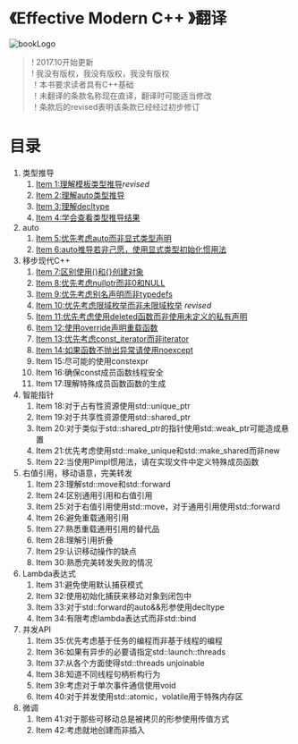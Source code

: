 # 《Effective Modern C++ 》翻译
![bookLogo](https://github.com/racaljk/EffectiveModernCppChinese/blob/master/x.public/1.png?raw=true)

> ! 2017.10开始更新<br>
> ! 我没有版权，我没有版权，我没有版权<br>
> ！本书要求读者具有C++基础<br>
> ！未翻译的条款名称现在直译，翻译时可能适当修改<br>
> ！条款后的revised表明该条款已经经过初步修订<br>

# 目录
1. 类型推导
	1. [Item 1:理解模板类型推导](https://github.com/racaljk/EffectiveModernCppChinese/blob/master/1.DeducingTypes/item1.md)_revised_
	2. [Item 2:理解auto类型推导](https://github.com/racaljk/EffectiveModernCppChinese/blob/master/1.DeducingTypes/item2.md)
	3. [Item 3:理解decltype](https://github.com/racaljk/EffectiveModernCppChinese/blob/master/1.DeducingTypes/item3.md)
	3. [Item 4:学会查看类型推导结果](https://github.com/racaljk/EffectiveModernCppChinese/blob/master/1.DeducingTypes/item4.md)
2. auto
	1. [Item 5:优先考虑auto而非显式类型声明](https://github.com/racaljk/EffectiveModernCppChinese/blob/master/2.auto/item5.md)
	2. [Item 6:auto推导若非己愿，使用显式类型初始化惯用法](https://github.com/racaljk/EffectiveModernCppChinese/blob/master/2.auto/item6.md)
3. 移步现代C++
	1. [Item 7:区别使用()和{}创建对象](https://github.com/racaljk/EffectiveModernCppChinese/blob/master/3.MovingToModernCpp/item7.md)
	2. [Item 8:优先考虑nullptr而非0和NULL](https://github.com/racaljk/EffectiveModernCppChinese/blob/master/3.MovingToModernCpp/item8.md)
	3. [Item 9:优先考虑别名声明而非typedefs](https://github.com/racaljk/EffectiveModernCppChinese/blob/master/3.MovingToModernCpp/item9.md)
	4. [Item 10:优先考虑限域枚举而非未限域枚举](https://github.com/racaljk/EffectiveModernCppChinese/blob/master/3.MovingToModernCpp/item10.md) _revised_
	5. [Item 11:优先考虑使用deleted函数而非使用未定义的私有声明](https://github.com/racaljk/EffectiveModernCppChinese/blob/master/3.MovingToModernCpp/item11.md)
	6. [Item 12:使用override声明重载函数](https://github.com/racaljk/EffectiveModernCppChinese/blob/master/3.MovingToModernCpp/item12.md)
	7. [Item 13:优先考虑const_iterator而非iterator](https://github.com/racaljk/EffectiveModernCppChinese/blob/master/3.MovingToModernCpp/item13.md)
	8. [Item 14:如果函数不抛出异常请使用noexcept]()
	9. Item 15:尽可能的使用constexpr
	10. Item 16:确保const成员函数线程安全
	11. Item 17:理解特殊成员函数函数的生成
4. 智能指针
	1. Item 18:对于占有性资源使用std::unique_ptr
	2. Item 19:对于共享性资源使用std::shared_ptr
	3. Item 20:对于类似于std::shared_ptr的指针使用std::weak_ptr可能造成悬置
	4. Item 21:优先考虑使用std::make_unique和std::make_shared而非new
	5. Item 22:当使用Pimpl惯用法，请在实现文件中定义特殊成员函数
5. 右值引用，移动语意，完美转发
	1. Item 23:理解std::move和std::forward
	2. Item 24:区别通用引用和右值引用
	3. Item 25:对于右值引用使用std::move，对于通用引用使用std::forward
	4. Item 26:避免重载通用引用
	5. Item 27:熟悉重载通用引用的替代品
	6. Item 28:理解引用折叠
	7. Item 29:认识移动操作的缺点
	8. Item 30:熟悉完美转发失败的情况
6. Lambda表达式
	1. Item 31:避免使用默认捕获模式
	2. Item 32:使用初始化捕获来移动对象到闭包中
	3. Item 33:对于std::forward的auto&&形参使用decltype
	4. Item 34:有限考虑lambda表达式而非std::bind
7. 并发API
	1. Item 35:优先考虑基于任务的编程而非基于线程的编程
	2. Item 36:如果有异步的必要请指定std::launch::threads
	3. Item 37:从各个方面使得std::threads unjoinable
	4. Item 38:知道不同线程句柄析构行为
	5. Item 39:考虑对于单次事件通信使用void
	6. Item 40:对于并发使用std::atomic，volatile用于特殊内存区
8. 微调
	1. Item 41:对于那些可移动总是被拷贝的形参使用传值方式
	2. Item 42:考虑就地创建而非插入
